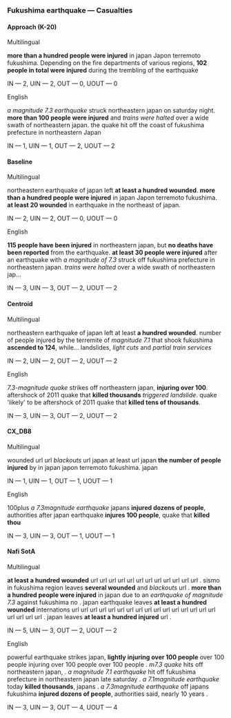 ### Fukushima earthquake — Casualties



#### Approach (K-20)

Multilingual

**more than a hundred people were injured** in japan Japon terremoto fukushima. Depending on the fire departments of various regions, **102 people in total were injured** during the trembling of the earthquake

IN — 2, UIN — 2, OUT — 0, UOUT — 0 

English

*a magnitude 7.3 earthquake* struck northeastern japan on saturday night. **more than 100 people were injured** and *trains were halted* over a wide swath of northeastern japan. the quake hit off the coast of fukushima prefecture in northeastern Japan

IN — 1, UIN — 1, OUT — 2, UOUT — 2 

#### Baseline

Multilingual

northeastern earthquake of japan left **at least a hundred wounded**. **more than a hundred people were injured** in japan Japon terremoto fukushima. **at least 20 wounded** in earthquake in the northeast of japan.

IN — 2, UIN — 2, OUT — 0, UOUT — 0

English

**115 people have been injured** in northeastern japan, but **no deaths have been reported** from the earthquake. **at least 30 people were injured** after an earthquake with *a magnitude of 7.3* struck off fukushima prefecture in northeastern japan. *trains were halted* over a wide swath of northeastern jap...

IN — 3, UIN — 3, OUT — 2, UOUT — 2 

#### Centroid

Multilingual

northeastern earthquake of japan left at least **a hundred wounded**. number of people injured by the terremite of *magnitude 7.1* that shook fukushima **ascended to 124**, while... landslides, *light cuts* and *partial train services*

IN — 2, UIN — 2, OUT — 2, UOUT — 2

English

*7.3-magnitude quake* strikes off northeastern japan, **injuring over 100**. aftershock of 2011 quake that **killed thousands** *triggered landslide*. quake 'likely' to be aftershock of 2011 quake that **killed tens of thousands**.

IN — 3, UIN — 3, OUT — 2, UOUT — 2

#### CX\_DB8

Multilingual

wounded url url *blackouts* url japan at least url japan **the number of people injured** by in japan japon terremoto fukushima. japan

IN — 1, UIN — 1, OUT — 1, UOUT — 1

English

100plus *a 7.3magnitude earthquake* japans **injured dozens of people**, authorities after japan earthquake **injures 100 people**, quake that **killed thou**

IN — 3, UIN — 3, OUT — 1, UOUT — 1

#### Nafi SotA

Multilingual

**at least a hundred wounded** url url url url url url url url url url url url .
sismo in fukushima region leaves **several wounded** and *blackouts* url .
**more than a hundred people were injured** in japan due to an *earthquake of magnitude 7.3* against fukushima no .
japan earthquake leaves **at least a hundred wounded** internations url url url url url url url url url url url url url url url url url url url url .
japan leaves **at least a hundred injured** url .

IN — 5, UIN — 3, OUT — 2, UOUT — 2

English

powerful earthquake strikes japan, **lightly injuring over 100 people** over 100 people injuring over 100 people over 100 people .
*m7.3 quake* hits off northeastern japan, .
*a magnitude 7.1 earthquake* hit off fukushima prefecture in northeastern japan late saturday .
*a 7.1magnitude earthquake* today **killed thousands**, japans .
*a 7.3magnitude earthquake* off japans fukushima **injured dozens of people**, authorities said, nearly 10 years .

IN — 3, UIN — 3, OUT — 4, UOUT — 4
